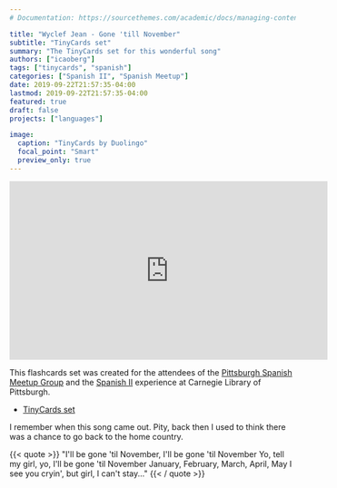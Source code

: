 ```yaml
---
# Documentation: https://sourcethemes.com/academic/docs/managing-content/

title: "Wyclef Jean - Gone 'till November"
subtitle: "TinyCards set"
summary: "The TinyCards set for this wonderful song"
authors: ["icaoberg"]
tags: ["tinycards", "spanish"]
categories: ["Spanish II", "Spanish Meetup"]
date: 2019-09-22T21:57:35-04:00
lastmod: 2019-09-22T21:57:35-04:00
featured: true
draft: false
projects: ["languages"]

image:
  caption: "TinyCards by Duolingo"
  focal_point: "Smart"
  preview_only: true
---
```


<iframe width="560" height="315" src="https://www.youtube.com/embed/kI6MWZrl8v8" frameborder="0" allow="accelerometer; autoplay; encrypted-media; gyroscope; picture-in-picture" allowfullscreen></iframe>

This flashcards set was created for the attendees of the [Pittsburgh Spanish Meetup Group](https://www.meetup.com/Pittsburgh-Spanish/events/264262917/) and the [Spanish II](https://www.carnegielibrary.org/?s=spanish+ii&search-location=Website) experience at Carnegie Library of Pittsburgh.

* [TinyCards set](https://tinycards.duolingo.com/decks/MYeCVh1Q/wyclef-jean-gone-till-november)

I remember when this song came out. Pity, back then I used to think there was a chance to go back to the home country.

{{< quote >}}
"I'll be gone 'til November, I'll be gone 'til November
Yo, tell my girl, yo, I'll be gone 'til November
January, February, March, April, May
I see you cryin', but girl, I can't stay..."
{{< / quote >}}

